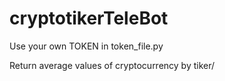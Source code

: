 # cryptotikerTeleBot
Use your own TOKEN in token_file.py

Return average values of cryptocurrency by tiker/ 
